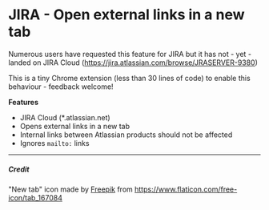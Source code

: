 # JIRA - Open external links in a new tab

Numerous users have requested this feature for JIRA but it has not - yet - landed on JIRA Cloud (https://jira.atlassian.com/browse/JRASERVER-9380)

This is a tiny Chrome extension (less than 30 lines of code) to enable this behaviour - feedback welcome!

**Features**

* JIRA Cloud (*.atlassian.net)
* Opens external links in a new tab
* Internal links between Atlassian products should not be affected
* Ignores `mailto:` links



---

##### Credit

"New tab" icon made by [Freepik](https://www.flaticon.com/authors/freepik) from https://www.flaticon.com/free-icon/tab_167084
